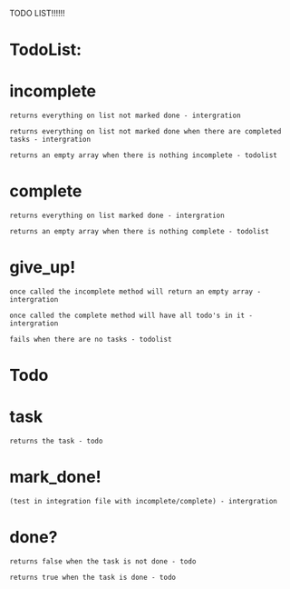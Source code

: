 TODO LIST!!!!!!

# TodoList:

  # incomplete
    returns everything on list not marked done - intergration

    returns everything on list not marked done when there are completed tasks - intergration

    returns an empty array when there is nothing incomplete - todolist

  # complete

    returns everything on list marked done - intergration

    returns an empty array when there is nothing complete - todolist

  # give_up!

    once called the incomplete method will return an empty array - intergration

    once called the complete method will have all todo's in it - intergration

    fails when there are no tasks - todolist

# Todo

  # task

    returns the task - todo


  # mark_done!

    (test in integration file with incomplete/complete) - intergration

  # done?

    returns false when the task is not done - todo

    returns true when the task is done - todo
